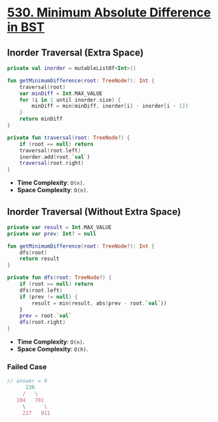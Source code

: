 # [530. Minimum Absolute Difference in BST](https://leetcode.com/problems/minimum-absolute-difference-in-bst/)

## Inorder Traversal (Extra Space)
```kotlin
private val inorder = mutableListOf<Int>()

fun getMinimumDifference(root: TreeNode?): Int {
    traversal(root)
    var minDiff = Int.MAX_VALUE
    for (i in 1 until inorder.size) {
        minDiff = min(minDiff, inorder[i] - inorder[i - 1])
    }
    return minDiff
}

private fun traversal(root: TreeNode?) {
    if (root == null) return
    traversal(root.left)
    inorder.add(root.`val`)
    traversal(root.right)
}
```
* **Time Complexity**: `O(n)`.
* **Space Complexity**: `O(n)`.

## Inorder Traversal (Without Extra Space)

```kotlin
private var result = Int.MAX_VALUE
private var prev: Int? = null

fun getMinimumDifference(root: TreeNode?): Int {
    dfs(root)
    return result
}

private fun dfs(root: TreeNode?) {
    if (root == null) return
    dfs(root.left)
    if (prev != null) {
        result = min(result, abs(prev - root.`val`))
    }
    prev = root.`val`
    dfs(root.right)
}
```
* **Time Complexity**: `O(n)`.
* **Space Complexity**: `O(h)`.

### Failed Case
```js
// answer = 9
      236
     /   \
   104   701
     \      \
     227   911
```